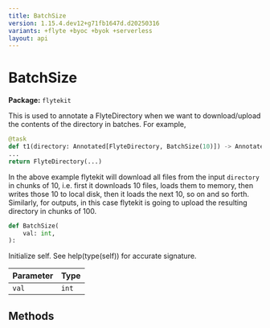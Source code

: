```yaml
---
title: BatchSize
version: 1.15.4.dev12+g71fb1647d.d20250316
variants: +flyte +byoc +byok +serverless
layout: api
---
```


# BatchSize

**Package:** `flytekit`

This is used to annotate a FlyteDirectory when we want to download/upload the contents of the directory in batches. For example,

```python
@task
def t1(directory: Annotated[FlyteDirectory, BatchSize(10)]) -> Annotated[FlyteDirectory, BatchSize(100)]:
...
return FlyteDirectory(...)
```

In the above example flytekit will download all files from the input `directory` in chunks of 10, i.e. first it
downloads 10 files, loads them to memory, then writes those 10 to local disk, then it loads the next 10, so on
and so forth. Similarly, for outputs, in this case flytekit is going to upload the resulting directory in chunks of
100.


```python
def BatchSize(
    val: int,
):
```
Initialize self.  See help(type(self)) for accurate signature.


| Parameter | Type |
|-|-|
| `val` | `int` |
## Methods

